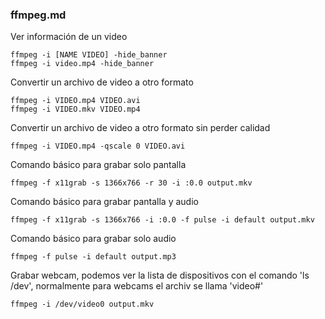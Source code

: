 ### ffmpeg.md

Ver información de un video

    ffmpeg -i [NAME VIDEO] -hide_banner
    ffmpeg -i video.mp4 -hide_banner

Convertir un archivo de video a otro formato

    ffmpeg -i VIDEO.mp4 VIDEO.avi
    ffmpeg -i VIDEO.mkv VIDEO.mp4

Convertir un archivo de video a otro formato sin perder calidad

    ffmpeg -i VIDEO.mp4 -qscale 0 VIDEO.avi

Comando básico para grabar solo pantalla

    ffmpeg -f x11grab -s 1366x766 -r 30 -i :0.0 output.mkv

Comando básico para grabar pantalla y audio

    ffmpeg -f x11grab -s 1366x766 -i :0.0 -f pulse -i default output.mkv

Comando básico para grabar solo audio

    ffmpeg -f pulse -i default output.mp3

Grabar webcam, podemos ver la lista de dispositivos con el comando 'ls /dev', normalmente para webcams el archiv se llama 'video#'

    ffmpeg -i /dev/video0 output.mkv
